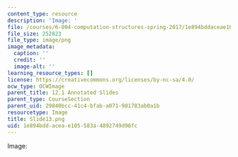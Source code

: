 ```yaml
---
content_type: resource
description: 'Image: '
file: /courses/6-004-computation-structures-spring-2017/1e894bddaceae105583a4892749d98fc_Slide13.png
file_size: 252823
file_type: image/png
image_metadata:
  caption: ''
  credit: ''
  image-alt: ''
learning_resource_types: []
license: https://creativecommons.org/licenses/by-nc-sa/4.0/
ocw_type: OCWImage
parent_title: 12.1 Annotated Slides
parent_type: CourseSection
parent_uid: 29840bcc-41c4-bfab-a071-981783ab0a1b
resourcetype: Image
title: Slide13.png
uid: 1e894bdd-acea-e105-583a-4892749d98fc
---
```

Image: 